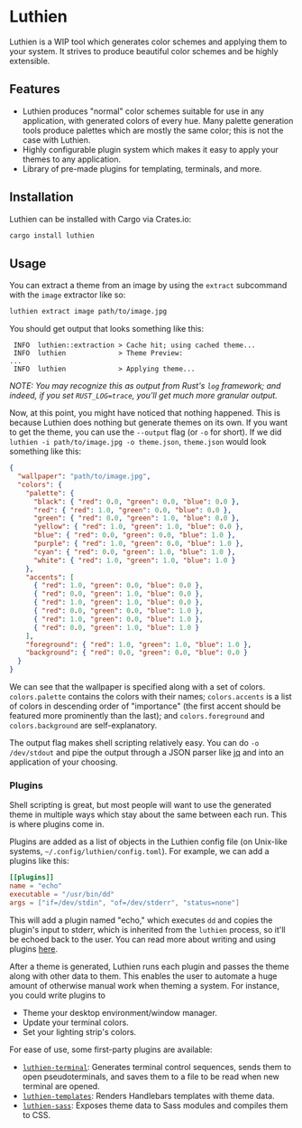 # Luthien

Luthien is a WIP tool which generates color schemes and applying them to your system. It strives to produce beautiful color schemes and be highly extensible.

## Features

- Luthien produces "normal" color schemes suitable for use in any application, with generated colors of every hue. Many palette generation tools produce palettes which are mostly the same color; this is not the case with Luthien.
- Highly configurable plugin system which makes it easy to apply your themes to any application.
- Library of pre-made plugins for templating, terminals, and more.

## Installation

Luthien can be installed with Cargo via Crates.io:

```bash
cargo install luthien
```

## Usage

You can extract a theme from an image by using the `extract` subcommand with the `image` extractor like so:

```bash
luthien extract image path/to/image.jpg
```

You should get output that looks something like this:

```
 INFO  luthien::extraction > Cache hit; using cached theme...
 INFO  luthien             > Theme Preview:
...
 INFO  luthien             > Applying theme...
```

_NOTE: You may recognize this as output from Rust's `log` framework; and indeed, if you set `RUST_LOG=trace`, you'll get much more granular output._

Now, at this point, you might have noticed that nothing happened. This is because Luthien does nothing but generate themes on its own. If you want to get the theme, you can use the `--output` flag (or `-o` for short). If we did `luthien -i path/to/image.jpg -o theme.json`, `theme.json` would look something like this:

```json
{
  "wallpaper": "path/to/image.jpg",
  "colors": {
    "palette": {
      "black": { "red": 0.0, "green": 0.0, "blue": 0.0 },
      "red": { "red": 1.0, "green": 0.0, "blue": 0.0 },
      "green": { "red": 0.0, "green": 1.0, "blue": 0.0 },
      "yellow": { "red": 1.0, "green": 1.0, "blue": 0.0 },
      "blue": { "red": 0.0, "green": 0.0, "blue": 1.0 },
      "purple": { "red": 1.0, "green": 0.0, "blue": 1.0 },
      "cyan": { "red": 0.0, "green": 1.0, "blue": 1.0 },
      "white": { "red": 1.0, "green": 1.0, "blue": 1.0 }
    },
    "accents": [
      { "red": 1.0, "green": 0.0, "blue": 0.0 },
      { "red": 0.0, "green": 1.0, "blue": 0.0 },
      { "red": 1.0, "green": 1.0, "blue": 0.0 },
      { "red": 0.0, "green": 0.0, "blue": 1.0 },
      { "red": 1.0, "green": 0.0, "blue": 1.0 },
      { "red": 0.0, "green": 1.0, "blue": 1.0 }
    ],
    "foreground": { "red": 1.0, "green": 1.0, "blue": 1.0 },
    "background": { "red": 0.0, "green": 0.0, "blue": 0.0 }
  }
}
```

We can see that the wallpaper is specified along with a set of colors. `colors.palette` contains the colors with their names; `colors.accents` is a list of colors in descending order of "importance" (the first accent should be featured more prominently than the last); and `colors.foreground` and `colors.background` are self-explanatory.

The output flag makes shell scripting relatively easy. You can do `-o /dev/stdout` and pipe the output through a JSON parser like [jq](https://stedolan.github.io/jq/) and into an application of your choosing.

### Plugins

Shell scripting is great, but most people will want to use the generated theme in multiple ways which stay about the same between each run. This is where plugins come in.

Plugins are added as a list of objects in the Luthien config file (on Unix-like systems, `~/.config/luthien/config.toml`). For example, we can add a plugins like this:

```toml
[[plugins]]
name = "echo"
executable = "/usr/bin/dd"
args = ["if=/dev/stdin", "of=/dev/stderr", "status=none"]
```

This will add a plugin named "echo," which executes `dd` and copies the plugin's input to stderr, which is inherited from the `luthien` process, so it'll be echoed back to the user. You can read more about writing and using plugins [here](https://github.com/max-niederman/luthien/wiki/Using-and-Developing-Plugins).

After a theme is generated, Luthien runs each plugin and passes the theme along with other data to them.
This enables the user to automate a huge amount of otherwise manual work when theming a system. For instance, you could write plugins to

- Theme your desktop environment/window manager.
- Update your terminal colors.
- Set your lighting strip's colors.

For ease of use, some first-party plugins are available:

- [`luthien-terminal`](./plugins/terminal): Generates terminal control sequences, sends them to open pseudoterminals, and saves them to a file to be read when new terminal are opened.
- [`luthien-templates`](./plugins/templates): Renders Handlebars templates with theme data.
- [`luthien-sass`](./plugins/templates): Exposes theme data to Sass modules and compiles them to CSS.

